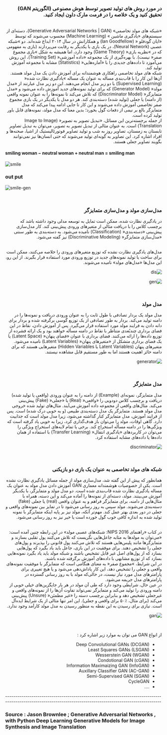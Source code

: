 <div dir="rtl">
  
### در مورد روش های تولید تصویر توسط هوش مصنوعی (الگوریتم GAN) تحقیق کنید و یک خلاصه را در فرمت مارک داون ایجاد کنید.
</br>
«شبکه های مولد تخاصمی» (Generative Adversarial Networks | GAN)، دسته‌ای از سیستم‌های «یادگیری ماشین » (Machine Learning) محسوب می‌شوند که توسط «ایان گودفلو « (Ian Goodfellow) و همکارانش در سال ۲۰۱۴ ابداع شده‌اند. دو »شبکه عصبی (Neural Network)، در یک بازی با یکدیگر به رقابت می‌پردازند (بازی به مفهومی که در »نظریه بازی« (Game Theory) وجود دارد، اما همیشه به شکل »بازی مجموع صفر« نیست). با بهره‌گیری از یک مجموعه «داده آموزشی« (Training Set)، این روش می‌آموزد تا داده‌های جدیدی را با «آماره‌هایی« (Statistics) مشابه با مجموعه آموزش تولید کند.
</br>
شبکه های مولد تخاصمی راهکاری هوشمندانه برای آموزش دادن یک مدل مولد هستند. آن‌ها این کار را با قاب‌بندی مساله به عنوان یک مساله »یادگیری نظارت شده« (Supervised Learning) با دو زیر مدل انجام می‌دهند. این دو زیر مدل عبارتند از «مدل مولد« (Generator Model) که برای تولید نمونه‌های جدید آموزش داده می‌شود و  «مدل متمایزگر« (Discriminator Model) که تلاش می‌کند تا نمونه‌ها را به عنوان نمونه واقعی (از دامنه) یا جعلی (تولید شده) دسته‌بندی کند. هر دو مدل با یکدیگر در یک بازی مجموع صفر تخاصمی آموزش داده می‌شوند و این کار تا جایی ادامه پیدا می‌کند که مدل متمایزگر بالغ بر نیمی از دفعات گول بخورد؛ بدین معنا که مدل مولد، نمونه‌های قابل باور تولید کرده است.
</br>
 از جمله برجسته‌ترین این مسائل، «تبدیل تصویر به تصویر« (Image to Image Translation) است. به عنوان مثالی از تبدیل تصویر به تصویر، می‌توان به تبدیل تصاویر تابستان به زمستان، تصاویر روز به شب و تولید تصاویر فوتورئالیستیک از اشیا، صحنه‌ها و افراد اشاره کرد. این تصاویر به گونه‌ای تولید می‌شوند که حتی انسان‌ها نیز نمی‌توانند بگویند تصاویر جعلی هستند.
<div dir="ltr">
  
  #### smiling woman − neutral woman + neutral man = smiling man
  
  ![smile](https://github.com/semnan-university-ai/image-processing-class-002/blob/main/exercises/eveaskari/Exc%2014/smile.JPG)
  
  ### out put
  
  ![smile-gen](https://github.com/semnan-university-ai/image-processing-class-002/blob/main/exercises/eveaskari/Exc%2014/smilegen.JPG)
  
  </div>

</br>

### مدل‌سازی مولد و مدل‌سازی متمایزگر

در یادگیری نظارت شده، ممکن است تمایل به توسعه مدلی وجود داشته باشد که برچسب کلاس را با دریافت مثالی از متغیرهای ورودی پیش‌بینی کند. کار مدل‌سازی پیش‌بینی «دسته‌بندی« (Classification) نامیده می‌شود. به دسته‌بندی به طور سنتی «مدل‌سازی متمایزگر« (Discriminative Modeling) نیز گفته می‌شود.

</br>
 مدل‌های یادگیری نظارت نشده که توزیع متغیرهای ورودی را خلاصه می‌کنند، ممکن است برای ساخت یا تولید نمونه‌های جدید در توزیع ورودی مورد استفاده قرار بگیرند. از این رو، این مدل‌ها «مدل‌های مولد» نامیده می‌شوند.
 
 
 ![dis](https://github.com/semnan-university-ai/image-processing-class-002/blob/main/exercises/eveaskari/Exc%2014/dis.JPG)
 
 ![gen](https://github.com/semnan-university-ai/image-processing-class-002/blob/main/exercises/eveaskari/Exc%2014/gen.JPG)
 
</br>

### مدل مولد

مدل مولد یک بردار تصادفی با طول ثابت را به عنوان ورودی دریافت و نمونه‌ها را در دامنه تولید می‌کند. بردار به طور تصادفی از یک توزیع گوسی برگرفته شده و بردار برای دانه دادن به فرایند مولد مورد استفاده قرار می‌گیرد. پس از آموزش دادن، نقاط در این فضای برداری چندبُعدی متناظر با نقاط در دامنه مسأله خواهند بود و یک ارائه فشرده از توزیع داده‌ها را ارائه می‌کنند. فضای برداری با عنوان «فضای پنهان« (Latent Space)  یا یک فضای برداری متشکل از «متغیرهای پنهان«  (Latent Variables)  نامیده می‌شود. متغیرهای پنهان (Latent Variables یا Hidden Variables) متغیرهایی هستند که برای دامنه حائز اهمیت هستند اما به طور مستقیم قابل مشاهده نیستند.


![generator](https://github.com/semnan-university-ai/image-processing-class-002/blob/main/exercises/eveaskari/Exc%2014/gan-g.JPG)

</br>

### مدل متمایزگر


مدل متمایزگر، نمونه‌ای (Example) از دامنه را به عنوان ورودی (واقعی یا تولید شده) دریافت و برچسب کلاس دودویی را «واقعی« (Real) یا «جعلی« (Fake) پیش‌بینی می‌کند. مثال‌های واقعی از مجموعه داده آموزش می‌آیند. مثال‌های تولید شده خروجی مدل مولد هستند. متمایزگر یک مدل دسته‌بندی طبیعی (و به خوبی درک شده) است. پس از فرایند آموزش، مدل متمایزگر کنار گذاشته می‌شود، زیرا مدل مولد است که جذابیت دارد. گاهی اوقات، مولد را می‌توان باز هدف‌گذاری کرد، زیرا به خوبی یاد گرفته است که ویژگی‌ها را در دامنه مسأله استخراج کند. برخی یا تمام لایه‌های استخراج ویژگی را می‌توان در کاربردهای «یادگیری انتقال« (Transfer Learning) با استفاده از همان داده‌ها یا داده‌های مشابه استفاده کرد.


![discriminator](https://github.com/semnan-university-ai/image-processing-class-002/blob/main/exercises/eveaskari/Exc%2014/gan-d.JPG)

</br>

### شبکه های مولد تخاصمی به عنوان یک بازی دو بازیکنی

همانطور که پیش از این گفته شد، مدل‌سازی مولد از جمله مسائل یادگیری نظارت نشده است. یکی از خصوصیات هوشمندانه معماری GAN آموزش دادن مدل مولد به عنوان یک مساله یادگیری نظارت شده قاب‌بندی شده است. دو مدل مولد و متمایزگر، با یکدیگر آموزش می‌بینند. مولد، دسته‌ای از نمونه‌ها را آماده می‌کند و این دسته، همراه با مثال‌هایی از دامنه، برای متمایزگر فراهم و به عنوان واقعی (real) یا جعلی (fake) دسته‌بندی می‌شوند. مولد سپس به روز رسانی می‌شود تا در تمایز بین نمونه‌های واقعی و جعلی در دور بعدی بهتر عمل کند. مهم‌تر آنکه، مولد نیز بر پایه اینکه متمایزگر با نمونه تولید شده به اندازه کافی خوب گول خورده است یا خیر نیز به روز رسانی می‌شود.

</br>
در کتاب «راهنمای NIPS 2016: شبکه‌های عصبی 
مولد» در این رابطه چنین آمده است: «می‌توان به مولدها به مثابه جاعل‌هایی نگریست که تلاش می‌کنند پول تقلبی بسازند و متمایزگرها مانند پلیس‌هایی هستند که تلاش می‌کنند پول قانونی را بپذیرند و پول‌های جعلی را تشخیص دهند. برای موفقیت در این بازی، جاعل باید یاد بگیرد که پول‌هایی بسازد که از پول‌های اصل غیر قابل تشخیص باشند و شبکه مولد باید یاد بگیرد نمونه‌هایی بسازد که از توزیع مشابهی با داده‌های آموزش برگرفته شده باشند.


</br>
در این شرایط، »مجموع صفر« به معنای هنگامی است که متمایزگر با موفقیت نمونه‌های واقعی و جعلی را تشخیص دهد، این کار پاداش‌دهی می‌شود و یا هیچ تغییری برای پارامترهای مدل مورد نیاز نیست، در حالی‌که مولد با به روز رسانی گسترده در پارامترهای مدل جریمه می‌شود.

</br>
در عین حال، شرایطی وجود دارد که طی آن مولد در هر بار جایگزین‌های خیلی خوبی از دامنه ورودی را تولید می‌کند و متمایزگر نمی‌تواند تفاوت آن‌ها را از نمونه‌های واقعی و غیرجعلی تشخیص دهد و بنابراین برچسب دسته را «غیر مطمئن« (Unsure) پیش‌بینی می‌کند (برای مثال، ٪۵۰ برای واقعی و جعلی). این امر تنها مثالی از یک شرایط ایده‌آل است. نیازی برای رسیدن به این نقطه به منظور رسیدن به مدل مولد کارآمد وجود ندارد.


![gan](https://github.com/semnan-university-ai/image-processing-class-002/blob/main/exercises/eveaskari/Exc%2014/gan.JPG)

</br>

 از انواع GAN  می توان به موارد زیر اشاره کرد :
 * Deep Convolutional GANs (DCGAN)
 * Least Squares GANs (LSGAN)
 * Wesserstein GAN (WGAN)
 * Condotional GAN (cGAN)
 * Information Maximaizing GAN (InfoGAN)
 * Auxillary Classifier GAN (AC-GAN)
 * Semi-Supervised GAN (SGAN)
 * CycleGAN
 * ....
  </div>
------------------------------------------------------------------------------------------------------------------------------------------------------------

### Source : Jason Brownlee ; Generative Adversarial Networks , with Python Deep Learning Generative Models for Image Synthesis and Image Translation
